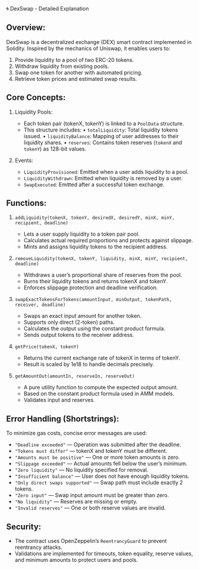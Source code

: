 🌀 DexSwap - Detailed Explanation

Overview:
----------
DexSwap is a decentralized exchange (DEX) smart contract implemented in Solidity. Inspired by the mechanics of Uniswap, it enables users to:

1. Provide liquidity to a pool of two ERC-20 tokens.
2. Withdraw liquidity from existing pools.
3. Swap one token for another with automated pricing.
4. Retrieve token prices and estimated swap results.

Core Concepts:
--------------

1. Liquidity Pools:
   - Each token pair (tokenX, tokenY) is linked to a `PoolData` structure.
   - This structure includes:
     • `totalLiquidity`: Total liquidity tokens issued.
     • `liquidityBalance`: Mapping of user addresses to their liquidity shares.
     • `reserves`: Contains token reserves (`tokenX` and `tokenY`) as 128-bit values.

2. Events:
   - `LiquidityProvisioned`: Emitted when a user adds liquidity to a pool.
   - `LiquidityWithdrawn`: Emitted when liquidity is removed by a user.
   - `SwapExecuted`: Emitted after a successful token exchange.

Functions:
----------

1. `addLiquidity(tokenX, tokenY, desiredX, desiredY, minX, minY, recipient, deadline)`
   - Lets a user supply liquidity to a token pair pool.
   - Calculates actual required proportions and protects against slippage.
   - Mints and assigns liquidity tokens to the recipient address.

2. `removeLiquidity(tokenX, tokenY, liquidity, minX, minY, recipient, deadline)`
   - Withdraws a user’s proportional share of reserves from the pool.
   - Burns their liquidity tokens and returns tokenX and tokenY.
   - Enforces slippage protection and deadline verification.

3. `swapExactTokensForTokens(amountInput, minOutput, tokenPath, receiver, deadline)`
   - Swaps an exact input amount for another token.
   - Supports only direct (2-token) paths.
   - Calculates the output using the constant product formula.
   - Sends output tokens to the receiver address.

4. `getPrice(tokenX, tokenY)`
   - Returns the current exchange rate of tokenX in terms of tokenY.
   - Result is scaled by 1e18 to handle decimals precisely.

5. `getAmountOut(amountIn, reserveIn, reserveOut)`
   - A pure utility function to compute the expected output amount.
   - Based on the constant product formula used in AMM models.
   - Validates input and reserves.

Error Handling (Shortstrings):
------------------------------
To minimize gas costs, concise error messages are used:
  - `"Deadline exceeded"` — Operation was submitted after the deadline.
  - `"Tokens must differ"` — tokenX and tokenY must be different.
  - `"Amounts must be positive"` — One or more token amounts is zero.
  - `"Slippage exceeded"` — Actual amounts fell below the user’s minimum.
  - `"Zero liquidity"` — No liquidity specified for removal.
  - `"Insufficient balance"` — User does not have enough liquidity tokens.
  - `"Only direct swaps supported"` — Swap path must include exactly 2 tokens.
  - `"Zero input"` — Swap input amount must be greater than zero.
  - `"No liquidity"` — Reserves are missing or empty.
  - `"Invalid reserves"` — One or both reserve values are invalid.

Security:
---------
- The contract uses OpenZeppelin’s `ReentrancyGuard` to prevent reentrancy attacks.
- Validations are implemented for timeouts, token equality, reserve values, and minimum amounts to protect users and pools.

